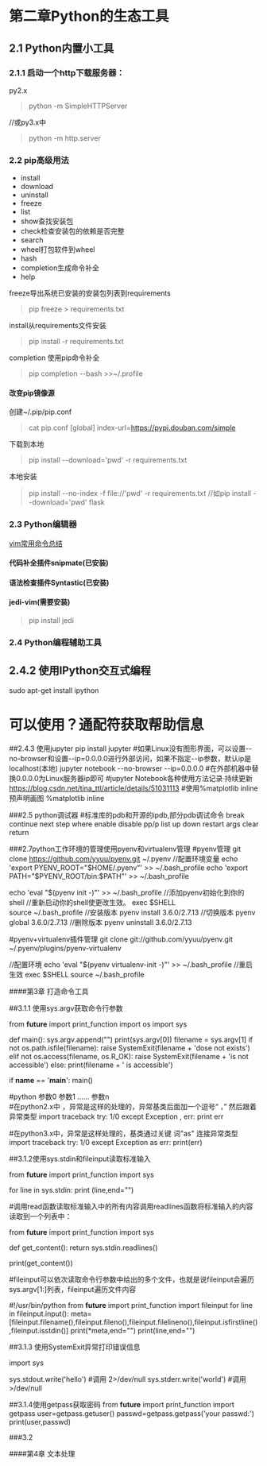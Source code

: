 ﻿# 第二章Python的生态工具

## 2.1 Python内置小工具

### 2.1.1 启动一个http下载服务器：

py2.x
>python -m SimpleHTTPServer

//或py3.x中

>python -m http.server

### 2.2 pip高级用法
* install
* download
* uninstall
* freeze
* list
* show查找安装包
* check检查安装包的依赖是否完整
* search
* wheel打包软件到wheel
* hash
* completion生成命令补全
* help


freeze导出系统已安装的安装包列表到requirements
>pip freeze > requirements.txt

install从requirements文件安装
>pip install -r requirements.txt

completion 使用pip命令补全
>pip completion --bash >>~/.profile

#### 改变pip镜像源

创建~/.pip/pip.conf
>cat pip.conf
>[global]
>index-url=https://pypi.douban.com/simple

下载到本地
>pip install --download='pwd' -r requirements.txt

本地安装
>pip install --no-index -f file://'pwd' -r requirements.txt
//如pip install --download='pwd' flask



### 2.3 Python编辑器
[vim常用命令总结]( 
http://img.blog.csdn.net/20160712110935064?watermark/2/text/aHR0cDovL2Jsb2cuY3Nkbi5uZXQv/font/5a6L5L2T/fontsize/400/fill/I0JBQkFCMA==/dissolve/70/gravity/Center)

#### 代码补全插件snipmate(已安装)
#### 语法检查插件Syntastic(已安装)
#### jedi-vim(需要安装)
>pip install jedi


### 2.4 Python编程辅助工具
## 2.4.2 使用IPython交互式编程
sudo apt-get install ipython
# 可以使用？通配符获取帮助信息



##2.4.3 使用jupyter
pip install jupyter
#如果Linux没有图形界面，可以设置--no-browser和设置--ip=0.0.0.0进行外部访问，如果不指定--ip参数，默认ip是localhost(本地)
jupyter notebook --no-browser --ip=0.0.0.0
#在外部机器中替换0.0.0.0为Linux服务器ip即可
#jupyter Notebook各种使用方法记录·持续更新
https://blog.csdn.net/tina_ttl/article/details/51031113
#使用%matplotlib inline预声明画图
%matplotlib inline



###2.5 python调试器
#标准库的pdb和开源的ipdb,部分pdb调试命令
break
continue
next
step
where
enable
disable
pp/p
list
up
down
restart
args
clear
return







###2.7python工作环境的管理使用pyenv和virtualenv管理
#pyenv管理
git clone https://github.com/yyuu/pyenv.git ~/.pyenv 
//配置环境变量
echo 'export PYENV_ROOT="$HOME/.pyenv"' >> ~/.bash_profile  
echo 'export PATH="$PYENV_ROOT/bin:$PATH"' >> ~/.bash_profile  

echo 'eval "$(pyenv init -)"' >> ~/.bash_profile  //添加pyenv初始化到你的shell
//重新启动你的shell使更改生效。
exec $SHELL  
source ~/.bash_profile
//安装版本
pyenv install 3.6.0/2.7.13
//切换版本
pyenv global 3.6.0/2.7.13
//删除版本
pyenv uninstall 3.6.0/2.7.13


#pyenv+virtualenv插件管理
git clone git://github.com/yyuu/pyenv.git ~/.pyenv/plugins/pyenv-virtualenv

//配置环境
echo 'eval "$(pyenv virtualenv-init -)"' >> ~/.bash_profile
//重启生效
exec $SHELL
source ~/.bash_profile 



####第3章 打造命令工具

##3.1.1 使用sys.argv获取命令行参数

from __future__ import print_function
import os
import sys

def main():
    sys.argv.append("")
    print(sys.argv[0])
    filename = sys.argv[1]
    if not os.path.isfile(filename):
        raise SystemExit(filename + 'dose not exists')
    elif not os.access(filename, os.R_OK):
        raise SystemExit(filename + 'is not accessible')
    else:
        print(filename + ' is accessible')        
        
        
if __name__ == '__main__':
    main()
    
#python 参数0 参数1 …… 参数n    
#在python2.x中 ，异常是这样的处理的，异常基类后面加一个逗号“ ，”  然后跟着异常类型
import traceback
try:
  1/0
except Exception , err:
  print err

#在python3.x中，异常是这样处理的，基类通过关键 词"as" 连接异常类型
import traceback
try:
  1/0
except Exception as err:
  print(err)

    
##3.1.2使用sys.stdin和fileinput读取标准输入

from __future__ import print_function
import sys

for line in sys.stdin:
    print (line,end="")




#调用read函数读取标准输入中的所有内容调用readlines函数将标准输入的内容读取到一个列表中：

from __future__ import print_function
import sys

def get_content():
    return sys.stdin.readlines()

print(get_content())






#fileinput可以依次读取命令行参数中给出的多个文件，也就是说fileinput会遍历sys.argv[1:]列表，fileinput遍历文件内容

#!/usr/bin/python
from __future__ import print_function
import fileinput
for line in fileinput.input():
    meta= [fileinput.filename(),fileinput.fileno(),fileinput.filelineno(),fileinput.isfirstline(),fileinput.isstdin()]
    print(*meta,end="")
    print(line,end="")

##3.1.3 使用SystemExit异常打印错误信息

import sys

sys.stdout.write('hello') #调用 2>/dev/null
sys.stderr.write('world') #调用 >/dev/null

##3.1.4使用getpass获取密码
from __future__ import print_function
import getpass
user=getpass.getuser()
passwd=getpass.getpass('your passwd:')
print(user,passwd)


###3.2







####第4章 文本处理





